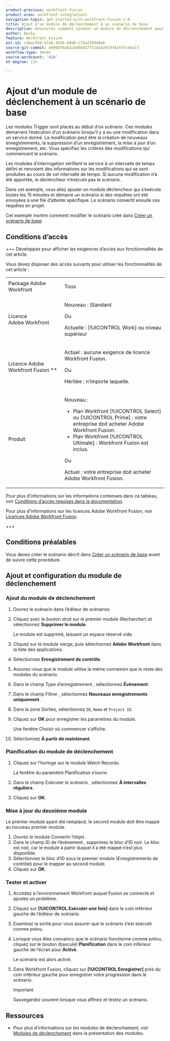 ```yaml
---
product-previous: workfront-fusion
product-area: workfront-integrations
navigation-topic: get-started-with-workfront-fusion-2-0
title: Ajout d’un module de déclenchement à un scénario de base
description: Découvrez comment ajouter un module de déclenchement pour permettre au scénario de rechercher régulièrement de nouvelles requêtes et de les convertir en projets.
author: Becky
feature: Workfront Fusion
exl-id: cd8ac958-b7a6-4536-89d8-c79a2f8940a6
source-git-commit: e0d9d76ab2cbd8bd277514a4291974af4fceba73
workflow-type: tm+mt
source-wordcount: '620'
ht-degree: 11%

---
```


# Ajout d’un module de déclenchement à un scénario de base

Les modules Trigger sont placés au début d’un scénario. Ces modules démarrent l’exécution d’un scénario lorsqu’il y a eu une modification dans un service donné. La modification peut être la création de nouveaux enregistrements, la suppression d’un enregistrement, la mise à jour d’un enregistrement, etc. Vous spécifiez les critères des modifications qui commencent le scénario.

Les modules d’interrogation vérifient le service à un intervalle de temps défini et renvoient des informations sur les modifications qui se sont produites au cours de cet intervalle de temps. Si aucune modification n’a été apportée, le déclencheur n’exécute pas le scénario.

Dans cet exemple, vous allez ajouter un module déclencheur qui s’exécute toutes les 15 minutes et démarre un scénario si des requêtes ont été envoyées à une file d’attente spécifique. Le scénario convertit ensuite ces requêtes en projet.

Cet exemple montre comment modifier le scénario créé dans [Créer un scénario de base](/help/workfront-fusion/build-practice-scenarios/create-basic-scenario.md).

## Conditions d’accès

+++ Développez pour afficher les exigences d’accès aux fonctionnalités de cet article.

Vous devez disposer des accès suivants pour utiliser les fonctionnalités de cet article :

<table style="table-layout:auto">
 <col> 
 <col> 
 <tbody> 
  <tr> 
   <td role="rowheader">Package Adobe Workfront</td> 
   <td> <p>Tous</p> </td> 
  </tr> 
  <tr data-mc-conditions=""> 
   <td role="rowheader">Licence Adobe Workfront</td> 
   <td> <p>Nouveau : Standard</p><p>Ou</p><p>Actuelle : [!UICONTROL Work] ou niveau supérieur</p> </td> 
  </tr> 
  <tr> 
   <td role="rowheader">Licence Adobe Workfront Fusion **</td> 
   <td>
   <p>Actuel : aucune exigence de licence Workfront Fusion.</p>
   <p>Ou</p>
   <p>Héritée : n’importe laquelle. </p>
   </td> 
  </tr> 
  <tr> 
   <td role="rowheader">Produit</td> 
   <td>
   <p>Nouveau :</p> <ul><li>Plan Workfront [!UICONTROL Select] ou [!UICONTROL Prime] : votre entreprise doit acheter Adobe Workfront Fusion.</li><li>Plan Workfront [!UICONTROL Ultimate] : Workfront Fusion est inclus.</li></ul>
   <p>Ou</p>
   <p>Actuel : votre entreprise doit acheter Adobe Workfront Fusion.</p>
   </td> 
  </tr>
 </tbody> 
</table>

Pour plus d’informations sur les informations contenues dans ce tableau, voir [Conditions d’accès requises dans la documentation](/help/workfront-fusion/references/licenses-and-roles/access-level-requirements-in-documentation.md).

Pour plus d’informations sur les licences Adobe Workfront Fusion, voir [Licences Adobe Workfront Fusion](/help/workfront-fusion/set-up-and-manage-workfront-fusion/licensing-operations-overview/license-automation-vs-integration.md).

+++

## Conditions préalables

Vous devez créer le scénario décrit dans [Créer un scénario de base](/help/workfront-fusion/build-practice-scenarios/create-basic-scenario.md) avant de suivre cette procédure.

## Ajout et configuration du module de déclenchement

### Ajout du module de déclenchement

1. Ouvrez le scénario dans l’éditeur de scénarios.
1. Cliquez avec le bouton droit sur le premier module (Rechercher) et sélectionnez **Supprimer le module**.

   Le module est supprimé, laissant un espace réservé vide.

1. Cliquez sur le module vierge, puis sélectionnez **Adobe Workfront** dans la liste des applications.
1. Sélectionnez **Enregistrement de contrôle**.
1. Assurez-vous que le module utilise la même connexion que le reste des modules du scénario.
1. Dans le champ Type d’enregistrement , sélectionnez **Événement**.
1. Dans le champ Filtrer , sélectionnez **Nouveaux enregistrements uniquement**.
1. Dans la zone Sorties, sélectionnez `ID`, `Name` et `Project ID`.
1. Cliquez sur **OK** pour enregistrer les paramètres du module.

   Une fenêtre Choisir où commencer s’affiche.

1. Sélectionnez **À partir de maintenant**.

### Planification du module de déclenchement

1. Cliquez sur l&#39;horloge sur le module Watch Records.

   La fenêtre du paramètre Planification s’ouvre.

1. Dans le champ Exécuter le scénario , sélectionnez **À intervalles réguliers**.

1. Cliquez sur **OK**.

### Mise à jour du deuxième module

Le premier module ayant été remplacé, le second module doit être mappé au nouveau premier module.

1. Ouvrez le module Convertir l’objet .
1. Dans le champ ID de l’événement , supprimez le bloc d’ID noir. Le bloc est noir, car le module à partir duquel il a été mappé n’est plus disponible.
1. Sélectionnez le bloc d’ID sous le premier module (Enregistrements de contrôle) pour le mapper au second module.
1. Cliquez sur **OK**.

### Tester et activer

1. Accédez à l’environnement Workfront auquel Fusion se connecte et ajoutez un problème.
1. Cliquez sur **[!UICONTROL Exécuter une fois]** dans le coin inférieur gauche de l’éditeur de scénario.
1. Examinez la sortie pour vous assurer que le scénario s’est exécuté comme prévu.
1. Lorsque vous êtes convaincu que le scénario fonctionne comme prévu, cliquez sur le bouton (bascule) **Planification** dans le coin inférieur gauche de l’écran pour **Activé**.

   Le scénario est alors activé.
1. Dans Workfront Fusion, cliquez sur **[!UICONTROL Enregistrer]** près du coin inférieur gauche pour enregistrer votre progression dans le scénario.

   >[!IMPORTANT]
   >
   >Sauvegardez souvent lorsque vous affinez et testez un scénario.

## Ressources

* Pour plus d’informations sur les modules de déclenchement, voir [Modules de déclenchement](/help/workfront-fusion/get-started-with-fusion/understand-fusion/module-overview.md#trigger-modules) dans la présentation des modules.
